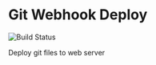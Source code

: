 # Git Webhook Deploy

![Build Status](https://travis-ci.org/pihedy/Git-Webhook-Deploy.svg?branch=master)

Deploy git files to web server
